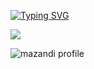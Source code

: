 <a href="https://git.io/typing-svg"><img src="https://readme-typing-svg.demolab.com?font=Fira+Code&pause=1000&color=F285F7&width=435&lines=%EC%95%88%EB%85%95%ED%95%98%EC%84%B8%EC%9A%94+%EC%A0%80%EC%9D%98+%EC%97%B0%EA%B5%AC%EC%86%8C%EC%97%90+%EC%98%A4%EC%8B%A0+%EA%B2%83%EC%9D%84+%ED%99%98%EC%98%81%ED%95%A9%EB%8B%88%EB%8B%A4.+%EC%A0%80%EB%A5%BC+%EA%BA%BC%EB%82%B4%EC%A3%BC%EC%84%B8%EC%9A%94." alt="Typing SVG" /></a>

<a href="링크"><img src="https://img.shields.io/badge/텍스트-색상코드?style=flat-square&logo=instargram&logoColor=pink"/></a>

![mazandi profile](http://mazandi.herokuapp.com/api?handle={color}&theme=cold)
